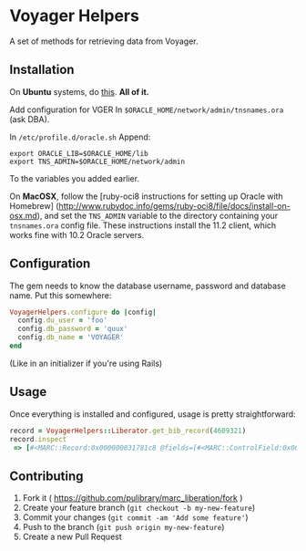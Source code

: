 # Voyager Helpers

A set of methods for retrieving data from Voyager.

## Installation

On **Ubuntu** systems, do [this](https://help.ubuntu.com/community/Oracle%20Instant%20Client). __All of it.__

Add configuration for VGER In `$ORACLE_HOME/network/admin/tnsnames.ora` (ask DBA).

In `/etc/profile.d/oracle.sh` Append:

```
export ORACLE_LIB=$ORACLE_HOME/lib
export TNS_ADMIN=$ORACLE_HOME/network/admin
```

To the variables you added earlier.

On **MacOSX**, follow the [ruby-oci8 instructions for setting up Oracle with Homebrew]
(http://www.rubydoc.info/gems/ruby-oci8/file/docs/install-on-osx.md), and set the `TNS_ADMIN`
variable to the directory containing your `tnsnames.ora` config file.  These instructions
install the 11.2 client, which works fine with 10.2 Oracle servers.

## Configuration

The gem needs to know the database username, password and database name. Put 
this somewhere:

```ruby
VoyagerHelpers.configure do |config|
  config.du_user = 'foo'
  config.db_password = 'quux'
  config.db_name = 'VOYAGER'
end
```

(Like in an initializer if you're using Rails)

## Usage

Once everything is installed and configured, usage is pretty straightforward:

```ruby
record = VoyagerHelpers::Liberator.get_bib_record(4609321)
record.inspect
 => [#<MARC::Record:0x000000031781c8 @fields=[#<MARC::ControlField:0x00 ...
```

## Contributing

1. Fork it ( https://github.com/pulibrary/marc_liberation/fork )
2. Create your feature branch (`git checkout -b my-new-feature`)
3. Commit your changes (`git commit -am 'Add some feature'`)
4. Push to the branch (`git push origin my-new-feature`)
5. Create a new Pull Request

